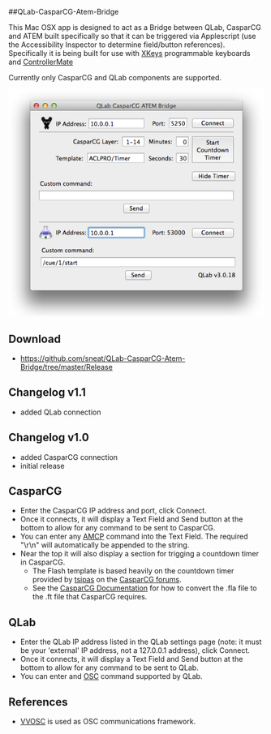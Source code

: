 ##QLab-CasparCG-Atem-Bridge

This Mac OSX app is designed to act as a Bridge between QLab, CasparCG and ATEM built specifically so that it can be triggered via Applescript (use the Accessibility Inspector to determine field/button references). Specifically it is being built for use with [XKeys](http://xkeys.com/XkeysKeyboards/index.php) programmable keyboards and [ControllerMate](http://www.orderedbytes.com/controllermate/)

Currently only CasparCG and QLab components are supported.

![screenshot](https://raw.githubusercontent.com/sneat/QLab-CasparCG-Atem-Bridge/master/Screenshot.png)

## Download
- https://github.com/sneat/QLab-CasparCG-Atem-Bridge/tree/master/Release

## Changelog v1.1
- added QLab connection

## Changelog v1.0
- added CasparCG connection
- initial release

## CasparCG

- Enter the CasparCG IP address and port, click Connect.
- Once it connects, it will display a Text Field and Send button at the bottom to allow for any command to be sent to CasparCG.
- You can enter any [AMCP](http://casparcg.com/wiki/CasparCG_2.0_AMCP_Protocol) command into the Text Field. The required "\r\n" will automatically be appended to the string.
- Near the top it will also display a section for trigging a countdown timer in CasparCG.
  - The Flash template is based heavily on the countdown timer provided by [tsipas](http://casparcg.com/forum/memberlist.php?mode=viewprofile&u=695) on the [CasparCG forums](http://casparcg.com/forum/viewtopic.php?t=1114&p=6225).
  - See the [CasparCG Documentation](http://casparcg.com/wiki/Content_/_Media#Flash_Templates) for how to convert the .fla file to the .ft file that CasparCG requires.

## QLab

- Enter the QLab IP address listed in the QLab settings page (note: it must be your 'external' IP address, not a 127.0.0.1 address), click Connect.
- Once it connects, it will display a Text Field and Send button at the bottom to allow for any command to be sent to QLab.
- You can enter and [OSC](http://figure53.com/qlab/docs/osc-api/) command supported by QLab.

## References
- [VVOSC](https://github.com/mrRay/vvopensource/) is used as OSC communications framework.
